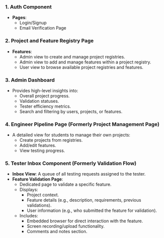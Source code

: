 ### 1. **Auth Component**

- **Pages**:
    - Login/Signup
    - Email Verification Page

### 2. **Project and Feature Registry Page**

- **Features**:
    - Admin view to create and manage project registries.
    - Admin view to add and manage features within a project registry.
    - User view to browse available project registries and features.

### 3. **Admin Dashboard**

- Provides high-level insights into:
    - Overall project progress.
    - Validation statuses.
    - Tester efficiency metrics.
    - Search and filtering by users, projects, or features.

### 4. **Engineer Pipeline Page** (Formerly Project Management Page)

- A detailed view for students to manage their own projects:
    - Create projects from registries.
    - Add/edit features.
    - View testing progress.

### 5. **Tester Inbox Component** (Formerly Validation Flow)

- **Inbox View**: A queue of all testing requests assigned to the tester.
- **Feature Validation Page**:
    - Dedicated page to validate a specific feature.
    - Displays:
        - Project context.
        - Feature details (e.g., description, requirements, previous validations).
        - User information (e.g., who submitted the feature for validation).
    - Includes:
        - Embedded browser for direct interaction with the feature.
        - Screen recording/upload functionality.
        - Comments and notes section.